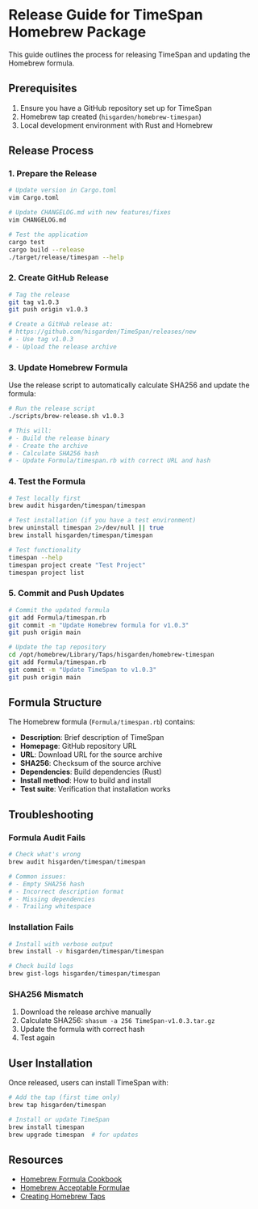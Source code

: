 # Release Guide for TimeSpan Homebrew Package

This guide outlines the process for releasing TimeSpan and updating the Homebrew formula.

## Prerequisites

1. Ensure you have a GitHub repository set up for TimeSpan
2. Homebrew tap created (`hisgarden/homebrew-timespan`)
3. Local development environment with Rust and Homebrew

## Release Process

### 1. Prepare the Release

```bash
# Update version in Cargo.toml
vim Cargo.toml

# Update CHANGELOG.md with new features/fixes
vim CHANGELOG.md

# Test the application
cargo test
cargo build --release
./target/release/timespan --help
```

### 2. Create GitHub Release

```bash
# Tag the release
git tag v1.0.3
git push origin v1.0.3

# Create a GitHub release at:
# https://github.com/hisgarden/TimeSpan/releases/new
# - Use tag v1.0.3
# - Upload the release archive
```

### 3. Update Homebrew Formula

Use the release script to automatically calculate SHA256 and update the formula:

```bash
# Run the release script
./scripts/brew-release.sh v1.0.3

# This will:
# - Build the release binary
# - Create the archive
# - Calculate SHA256 hash
# - Update Formula/timespan.rb with correct URL and hash
```

### 4. Test the Formula

```bash
# Test locally first
brew audit hisgarden/timespan/timespan

# Test installation (if you have a test environment)
brew uninstall timespan 2>/dev/null || true
brew install hisgarden/timespan/timespan

# Test functionality
timespan --help
timespan project create "Test Project"
timespan project list
```

### 5. Commit and Push Updates

```bash
# Commit the updated formula
git add Formula/timespan.rb
git commit -m "Update Homebrew formula for v1.0.3"
git push origin main

# Update the tap repository
cd /opt/homebrew/Library/Taps/hisgarden/homebrew-timespan
git add Formula/timespan.rb
git commit -m "Update TimeSpan to v1.0.3"
git push origin main
```

## Formula Structure

The Homebrew formula (`Formula/timespan.rb`) contains:

- **Description**: Brief description of TimeSpan
- **Homepage**: GitHub repository URL
- **URL**: Download URL for the source archive
- **SHA256**: Checksum of the source archive
- **Dependencies**: Build dependencies (Rust)
- **Install method**: How to build and install
- **Test suite**: Verification that installation works

## Troubleshooting

### Formula Audit Fails

```bash
# Check what's wrong
brew audit hisgarden/timespan/timespan

# Common issues:
# - Empty SHA256 hash
# - Incorrect description format
# - Missing dependencies
# - Trailing whitespace
```

### Installation Fails

```bash
# Install with verbose output
brew install -v hisgarden/timespan/timespan

# Check build logs
brew gist-logs hisgarden/timespan/timespan
```

### SHA256 Mismatch

1. Download the release archive manually
2. Calculate SHA256: `shasum -a 256 TimeSpan-v1.0.3.tar.gz`
3. Update the formula with correct hash
4. Test again

## User Installation

Once released, users can install TimeSpan with:

```bash
# Add the tap (first time only)
brew tap hisgarden/timespan

# Install or update TimeSpan
brew install timespan
brew upgrade timespan  # for updates
```

## Resources

- [Homebrew Formula Cookbook](https://docs.brew.sh/Formula-Cookbook)
- [Homebrew Acceptable Formulae](https://docs.brew.sh/Acceptable-Formulae)
- [Creating Homebrew Taps](https://docs.brew.sh/How-to-Create-and-Maintain-a-Tap)
